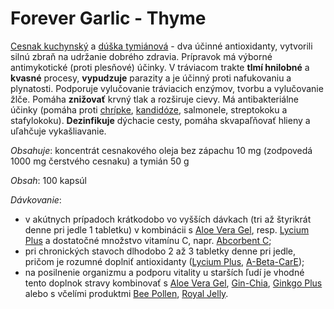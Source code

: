 Forever Garlic - Thyme
======================

[Cesnak kuchynský](/sip/p/cesnak-kuchynsky/) a [dúška
tymiánová](/sip/bylinky/duska-tymianova) - dva účinné antioxidanty, vytvorili silnú
zbraň na udržanie dobrého zdravia. Prípravok má výborné antimykotické (proti
plesňové) účinky. V tráviacom trakte **tlmí hnilobné** a **kvasné** procesy,
**vypudzuje** parazity a je účinný proti nafukovaniu a plynatosti. Podporuje
vylučovanie tráviacich enzýmov, tvorbu a vylučovanie žlče. Pomáha **znižovať**
krvný tlak a rozširuje cievy. Má antibakteriálne účinky (pomáha proti
[chrípke](/diagnozy/chripka), [kandidóze](/diagnozy/kandidoza), salmonele,
streptokoku a stafylokoku). **Dezinfikuje** dýchacie cesty, pomáha skvapaľňovať
hlieny a uľahčuje vykašliavanie.

*Obsahuje*: koncentrát cesnakového oleja bez zápachu 10 mg (zodpovedá 1000 mg
čerstvého cesnaku) a tymián 50 g

*Obsah*: 100 kapsúl

*Dávkovanie*:

* v akútnych prípadoch krátkodobo vo vyšších dávkach (tri až štyrikrát denne pri jedle 1 tabletku) v kombinácii s [Aloe Vera Gel](/pripravky-pre-zdravu-vyzivu-flp/aloe-vera-gel), resp. [Lycium Plus](/pripravky-pre-zdravu-vyzivu-flp/forever-licium-plus) a dostatočné množstvo vitamínu C, napr. [Abcorbent C](/pripravky-pre-zdravu-vyzivu-flp/absorbent-c);
* pri chronických stavoch dlhodobo 2 až 3 tabletky denne pri jedle, pričom je rozumné doplniť antioxidanty ([Lycium Plus](/pripravky-pre-zdravu-vyzivu-flp/forever-licium-plus), [A-Beta-CarE](/pripravky-pre-zdravu-vyzivu-flp/a-beta-care));
* na posilnenie organizmu a podporu vitality u starších ľudí je vhodné tento doplnok stravy kombinovať s [Aloe Vera Gel](/pripravky-pre-zdravu-vyzivu-flp/aloe-vera-gel), [Gin-Chia](/pripravky-pre-zdravu-vyzivu-flp/gin-chia), [Ginkgo Plus](/pripravky-pre-zdravu-vyzivu-flp/forever-ginkgo-plus) alebo s včelími produktmi [Bee Pollen](/pripravky-pre-zdravu-vyzivu-flp/forever-bee-pollen), [Royal Jelly](/pripravky-pre-zdravu-vyzivu-flp/forever-bee-pollen).

